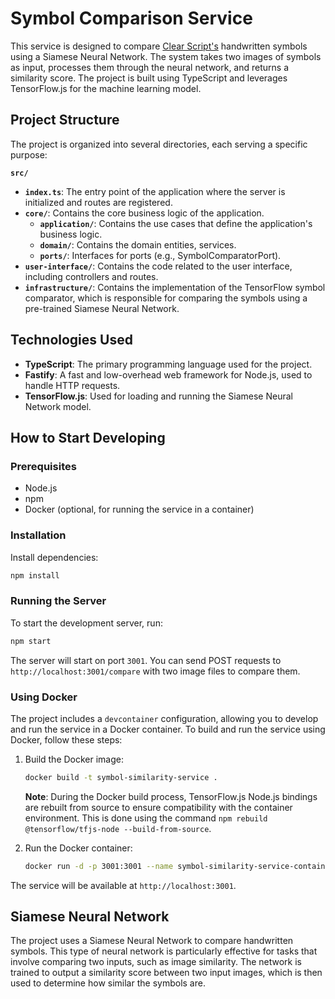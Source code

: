 # Symbol Comparison Service

This service is designed to compare [Clear Script's](https://en.wikipedia.org/wiki/Clear_Script) handwritten symbols using a Siamese Neural Network. The system takes two images of symbols as input, processes them through the neural network, and returns a similarity score. The project is built using TypeScript and leverages TensorFlow.js for the machine learning model.

## Project Structure

The project is organized into several directories, each serving a specific purpose:

**`src/`**

- **`index.ts`**: The entry point of the application where the server is initialized and routes are registered.
- **`core/`**: Contains the core business logic of the application.
  - **`application/`**: Contains the use cases that define the application's business logic.
  - **`domain/`**: Contains the domain entities, services.
  - **`ports/`**: Interfaces for ports (e.g., SymbolComparatorPort).
- **`user-interface/`**: Contains the code related to the user interface, including controllers and routes.
- **`infrastructure/`**: Contains the implementation of the TensorFlow symbol comparator, which is responsible for comparing the symbols using a pre-trained Siamese Neural Network.

## Technologies Used

- **TypeScript**: The primary programming language used for the project.
- **Fastify**: A fast and low-overhead web framework for Node.js, used to handle HTTP requests.
- **TensorFlow.js**: Used for loading and running the Siamese Neural Network model.

## How to Start Developing

### Prerequisites

- Node.js
- npm
- Docker (optional, for running the service in a container)

### Installation

Install dependencies:

```bash
npm install
```

### Running the Server

To start the development server, run:

```bash
npm start
```

The server will start on port `3001`. You can send POST requests to `http://localhost:3001/compare` with two image files to compare them.

### Using Docker

The project includes a `devcontainer` configuration, allowing you to develop and run the service in a Docker container. To build and run the service using Docker, follow these steps:

1. Build the Docker image:

   ```bash
   docker build -t symbol-similarity-service .
   ```

   **Note**: During the Docker build process, TensorFlow.js Node.js bindings are rebuilt from source to ensure compatibility with the container environment. This is done using the command `npm rebuild @tensorflow/tfjs-node --build-from-source`.

2. Run the Docker container:

   ```bash
   docker run -d -p 3001:3001 --name symbol-similarity-service-container symbol-similarity-service
   ```

The service will be available at `http://localhost:3001`.

## Siamese Neural Network

The project uses a Siamese Neural Network to compare handwritten symbols. This type of neural network is particularly effective for tasks that involve comparing two inputs, such as image similarity. The network is trained to output a similarity score between two input images, which is then used to determine how similar the symbols are.
